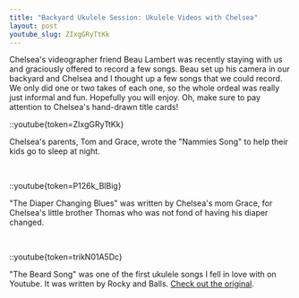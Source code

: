 ```yaml
---
title: "Backyard Ukulele Session: Ukulele Videos with Chelsea"
layout: post
youtube_slug: ZIxgGRyTtKk
---
```


Chelsea's videographer friend Beau Lambert was recently staying with us and
graciously offered to record a few songs. Beau set up his camera in our
backyard and Chelsea and I thought up a few songs that we could record. We only
did one or two takes of each one, so the whole ordeal was really just informal
and fun. Hopefully you will enjoy. Oh, make sure to pay attention to Chelsea's
hand-drawn title cards!

::youtube{token=ZIxgGRyTtKk}

Chelsea's parents, Tom and Grace, wrote the "Nammies Song" to help their kids go to sleep at night.

&nbsp;

::youtube{token=P126k_BlBig}

"The Diaper Changing Blues" was written by Chelsea's mom Grace, for Chelsea's little brother Thomas who was not fond of having his diaper changed.

&nbsp;

::youtube{token=trikN01A5Dc}

"The Beard Song" was one of the first ukulele songs I fell in love with on
Youtube. It was written by Rocky and Balls. <a
href="http://www.youtube.com/watch?v=Xe3Vsbsb33Q">Check out the original</a>.
